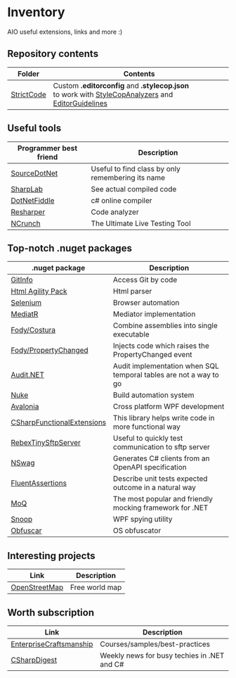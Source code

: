 # Inventory
AIO useful extensions, links and more :)

## Repository contents
| Folder    | Contents      |
| ----------| ------------- |
| [StrictCode](./StrictCode)| Custom **.editorconfig** and **.stylecop.json** <br> to work with [StyleCopAnalyzers](https://github.com/DotNetAnalyzers/StyleCopAnalyzers) and [EditorGuidelines](https://marketplace.visualstudio.com/items?itemName=PaulHarrington.EditorGuidelines) |

## Useful tools
| Programmer best friend                            | Description                                       |
| ------------------------------------------------- | ------------------------------------------------- |
| [SourceDotNet](https://source.dot.net/)           | Useful to find class by only remembering its name |
| [SharpLab](https://sharplab.io/)                  | See actual compiled code                          |
| [DotNetFiddle](https://dotnetfiddle.net)          | c# online compiler                                |
| [Resharper](https://www.jetbrains.com/resharper/) | Code analyzer                                     |
| [NCrunch](https://www.ncrunch.net/)               | The Ultimate Live Testing Tool                    |

## Top-notch .nuget packages
| .nuget package                                                                        | Description                                                                |
| --------------------------------------------------------------------------------------|----------------------------------------------------------------------------| 
| [GitInfo](https://github.com/devlooped/GitInfo)                                       | Access Git by code                                                         |
| [Html Agility Pack](https://html-agility-pack.net/)                                   | Html parser                                                                |
| [Selenium](https://github.com/SeleniumHQ/selenium)                                    | Browser automation                                                         |
| [MediatR](https://github.com/jbogard/MediatR)                                         | Mediator implementation                                                    |
| [Fody/Costura](https://github.com/Fody/Costura)                                       | Combine assemblies into single executable                                  |
| [Fody/PropertyChanged](https://github.com/Fody/PropertyChanged)                       | Injects code which raises the PropertyChanged event                        |
| [Audit.NET](https://github.com/thepirat000/Audit.NET)                                 | Audit implementation when SQL temporal tables are not a way to go          |
| [Nuke](https://github.com/nuke-build/nuke)                                            | Build automation system                                                    |
| [Avalonia](https://github.com/AvaloniaUI/Avalonia)                                    | Cross platform WPF development                                             |
| [CSharpFunctionalExtensions](https://github.com/vkhorikov/CSharpFunctionalExtensions) | This library helps write code in more functional way                       |
| [RebexTinySftpServer](https://github.com/rebexnet/RebexTinySftpServer)                | Useful to quickly test communication to sftp server                        |
| [NSwag](https://github.com/RicoSuter/NSwag)                                           | Generates C# clients from an OpenAPI specification                         |
| [FluentAssertions](https://github.com/fluentassertions/fluentassertions)              | Describe unit tests expected outcome in a natural way                      |
| [MoQ](https://github.com/moq/moq)                                                     | The most popular and friendly mocking framework for .NET                   |
| [Snoop](https://github.com/snoopwpf/snoopwpf)                                         | WPF spying utility                                                         |
| [Obfuscar](https://github.com/obfuscar/obfuscar)                                      | OS obfuscator                                                              |

## Interesting projects
| Link                                              | Description                                       |
| ------------------------------------------------- | ------------------------------------------------- |
| [OpenStreetMap](https://www.openstreetmap.org/)   | Free world map                                    |

## Worth subscription
| Link                                                              | Description                                       |
| ------------------------------------------------------------------| ------------------------------------------------- |
| [EnterpriseCraftsmanship](https://enterprisecraftsmanship.com/)   | Courses/samples/best-practices                    |
| [CSharpDigest](https://csharpdigest.net/)                         | Weekly news for busy techies in .NET and C#       |
